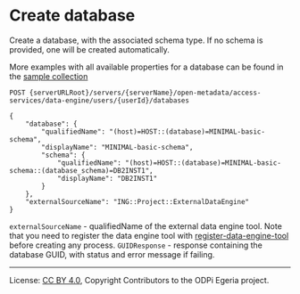 <!-- SPDX-License-Identifier: CC-BY-4.0 -->
<!-- Copyright Contributors to the ODPi Egeria project. -->

# Create database

Create a database, with the associated schema type. If no schema is provided, one will be created automatically.

More examples with all available properties for a database can be found in the
[sample collection](../../../docs/samples/collections/DataEngine-technical-assets.postman_collection.json)

```
POST {serverURLRoot}/servers/{serverName}/open-metadata/access-services/data-engine/users/{userId}/databases

{
    "database": {
        "qualifiedName": "(host)=HOST::(database)=MINIMAL-basic-schema",
        "displayName": "MINIMAL-basic-schema",
        "schema": {
            "qualifiedName": "(host)=HOST::(database)=MINIMAL-basic-schema::(database_schema)=DB2INST1",
            "displayName": "DB2INST1"
        }
    },
    "externalSourceName": "ING::Project::ExternalDataEngine"
}
```

`externalSourceName` - qualifiedName of the external data engine tool.
 Note that you need to register the data engine tool with [register-data-engine-tool](register-data-engine-tool.md) 
 before creating any process.
`GUIDResponse` - response containing the database GUID, with status and error message if failing.


----
License: [CC BY 4.0](https://creativecommons.org/licenses/by/4.0/),
Copyright Contributors to the ODPi Egeria project.







